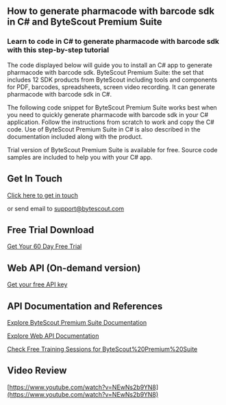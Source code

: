 ## How to generate pharmacode with barcode sdk in C# and ByteScout Premium Suite

### Learn to code in C# to generate pharmacode with barcode sdk with this step-by-step tutorial

The code displayed below will guide you to install an C# app to generate pharmacode with barcode sdk. ByteScout Premium Suite: the set that includes 12 SDK products from ByteScout including tools and components for PDF, barcodes, spreadsheets, screen video recording. It can generate pharmacode with barcode sdk in C#.

The following code snippet for ByteScout Premium Suite works best when you need to quickly generate pharmacode with barcode sdk in your C# application. Follow the instructions from scratch to work and copy the C# code. Use of ByteScout Premium Suite in C# is also described in the documentation included along with the product.

Trial version of ByteScout Premium Suite is available for free. Source code samples are included to help you with your C# app.

## Get In Touch

[Click here to get in touch](https://bytescout.zendesk.com/hc/en-us/requests/new?subject=ByteScout%20Premium%20Suite%20Question)

or send email to [support@bytescout.com](mailto:support@bytescout.com?subject=ByteScout%20Premium%20Suite%20Question) 

## Free Trial Download

[Get Your 60 Day Free Trial](https://bytescout.com/download/web-installer?utm_source=github-readme)

## Web API (On-demand version)

[Get your free API key](https://pdf.co/documentation/api?utm_source=github-readme)

## API Documentation and References

[Explore ByteScout Premium Suite Documentation](https://bytescout.com/documentation/index.html?utm_source=github-readme)

[Explore Web API Documentation](https://pdf.co/documentation/api?utm_source=github-readme)

[Check Free Training Sessions for ByteScout%20Premium%20Suite](https://academy.bytescout.com/)

## Video Review

[https://www.youtube.com/watch?v=NEwNs2b9YN8](https://www.youtube.com/watch?v=NEwNs2b9YN8)